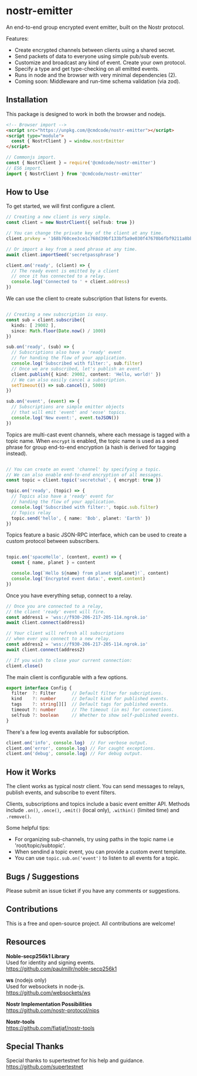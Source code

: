 # nostr-emitter
An end-to-end group encrypted event emitter, built on the Nostr protocol.

Features:
 - Create encrypted channels between clients using a shared secret.
 - Send packets of data to everyone using simple pub/sub events.
 - Customize and broadcast any kind of event. Create your own protocol.
 - Specify a type and get type-checking on all emitted events.
 - Runs in node and the browser with very minimal dependencies (2).
 - Coming soon: Middleware and run-time schema validation (via zod).

## Installation
This package is designed to work in both the browser and nodejs.

```html
<!-- Browser import -->
<script src="https://unpkg.com/@cmdcode/nostr-emitter"></script>
<script type="module"> 
  const { NostrClient } = window.nostrEmitter
</script>
```
```js
// Commonjs import.
const { NostrClient } = require('@cmdcode/nostr-emitter')
// ES6 import.
import { NostrClient } from '@cmdcode/nostr-emitter'
```

## How to Use
To get started, we will first configure a client.

```ts
// Creating a new client is very simple.
const client = new NostrClient({ selfsub: true })

// You can change the private key of the client at any time.
client.prvkey = '168b760cee3ce1c768d39bf133bf5a9e030f47670b6fbf9211a8bb278f4b4f69'

// Or import a key from a seed phrase at any time.
await client.importSeed('secretpassphrase')

client.on('ready', (client) => {
  // The ready event is emitted by a client 
  // once it has connected to a relay.
  console.log('Connected to ' + client.address)
})
```
We can use the client to create subscription that listens for events.
```ts

// Creating a new subscription is easy.
const sub = client.subscribe({ 
  kinds: [ 29002 ], 
  since: Math.floor(Date.now() / 1000)
})

sub.on('ready', (sub) => {
  // Subscriptions also have a 'ready' event 
  // for handing the flow of your application.
  console.log('Subscribed with filter:', sub.filter)
  // Once we are subscribed, let's publish an event.
  client.publish({ kind: 29002, content: 'Hello, world!' })
  // We can also easily cancel a subscription.
  setTimeout(() => sub.cancel(), 5000)
})

sub.on('event', (event) => {
  // Subscriptions are simple emitter objects 
  // that will emit 'event' and 'eose' topics.
  console.log('New event:', event.toJSON())
})
```
Topics are multi-cast event channels, where each message is tagged with a topic name. When `encrypt` is enabled, the topic name is used as a seed phrase for group end-to-end encryption (a hash is derived for tagging instead).
```ts

// You can create an event 'channel' by specifying a topic.
// We can also enable end-to-end encryption of all messages.
const topic = client.topic('secretchat', { encrypt: true })

topic.on('ready', (topic) => {
  // Topics also have a 'ready' event for
  // handing the flow of your application.
  console.log('Subscribed with filter:', topic.sub.filter)
  // Topics relay 
  topic.send('hello', { name: 'Bob', planet: 'Earth' })
})

```
Topics feature a basic JSON-RPC interface, which can be used to create a custom protocol between subscribers.
```ts

topic.on('spaceHello', (content, event) => {
  const { name, planet } = content

  console.log(`Hello ${name} from planet ${planet}!`, content)
  console.log('Encrypted event data:', event.content)
})
```
Once you have everything setup, connect to a relay.
```ts
// Once you are connected to a relay, 
// the client 'ready' event will fire.
const address1 = 'wss://f930-206-217-205-114.ngrok.io'
await client.connect(address1)

// Your client will refresh all subscriptions 
// when ever you connect to a new relay.
const address2 = 'wss://f930-206-217-205-114.ngrok.io'
await client.connect(address2)

// If you wish to close your current connection:
client.close()
```
The main client is configurable with a few options.
```ts
export interface Config {
  filter  ?: Filter      // Default filter for subcriptions.
  kind    ?: number      // Default kind for published events.
  tags    ?: string[][]  // Default tags for published events.
  timeout ?: number      // The timeout (in ms) for connections.
  selfsub ?: boolean     // Whether to show self-published events.
}
```
There's a few log events available for subscription.
```ts
client.on('info', console.log)  // For verbose output.
client.on('error', console.log) // For caught exceptions.
client.on('debug', console.log) // For debug output.
```

## How it Works

The client works as typical nostr client. You can send messages to relays, publish events, and subscribe to event filters.

Clients, subscriptions and topics include a basic event emitter API. Methods include `.on()`, `.once()`, `.emit()` (local only), `.within()` (limited time) and `.remove()`.

Some helpful tips:
* For organizing sub-channels, try using paths in the topic name i.e 'root/topic/subtopic'.
* When sendind a topic event, you can provide a custom event template.
* You can use `topic.sub.on('event')` to listen to all events for a topic.

## Bugs / Suggestions

Please submit an issue ticket if you have any comments or suggestions.

## Contributions

This is a free and open-source project. All contributions are welcome!

## Resources

**Noble-secp256k1 Library**  
Used for identity and signing events.  
https://github.com/paulmillr/noble-secp256k1

**ws** (nodejs only)  
Used for websockets in node-js.  
https://github.com/websockets/ws

**Nostr Implementation Possibilities**  
https://github.com/nostr-protocol/nips

**Nostr-tools**  
https://github.com/fiatjaf/nostr-tools

## Special Thanks

Special thanks to supertestnet for his help and guidance.  
https://github.com/supertestnet
